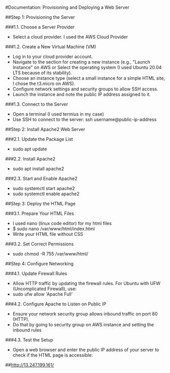 
#Documentation: Provisioning and Deploying a Web Server

##Step 1: Provisioning the Server

###1.1. Choose a Server Provider
-	Select a cloud provider. I used the AWS Cloud Provider

###1.2. Create a New Virtual Machine (VM)
-	Log in to your cloud provider account.
-	Navigate to the section for creating a new instance (e.g., "Launch Instance" on AWS or Select the operating system (I used Ubuntu 20.04 LTS because of its stability).
-	Choose an instance type (select a small instance for a simple HTML site, I chose the t3.micro on AWS).
-	Configure network settings and security groups to allow SSH access.
-	Launch the instance and note the public IP address assigned to it.

###1.3. Connect to the Server
-	Open a terminal (I used termius in my case)
-	Use SSH to connect to the server: ssh username@public-ip-address

##Step 2: Install Apache2 Web Server

###2.1. Update the Package List
-	sudo apt update

###2.2. Install Apache2
-	sudo apt install apache2
 
###2.3. Start and Enable Apache2
-	sudo systemctl start apache2
-	sudo systemctl enable apache2

##Step 3: Deploy the HTML Page

###3.1. Prepare Your HTML Files
-	I used nano (linux code editor) for my html files
-	$ sudo nano /var/www/html/index.html
-	Write your HTML file without CSS

###3.2. Set Correct Permissions
-	sudo chmod -R 755 /var/www/html/

##Step 4: Configure Networking

###4.1. Update Firewall Rules
-	Allow HTTP traffic by updating the firewall rules. For Ubuntu with UFW (Uncomplicated Firewall), use:
-	sudo ufw allow 'Apache Full'

###4.2. Configure Apache to Listen on Public IP
-	Ensure your network security group allows inbound traffic on port 80 (HTTP). 
-	Do that by going to security group on AWS instance and setting the inbound rules

###4.3. Test the Setup
-	Open a web browser and enter the public IP address of your server to check if the HTML page is accessible:

##http://13.247.199.161/

